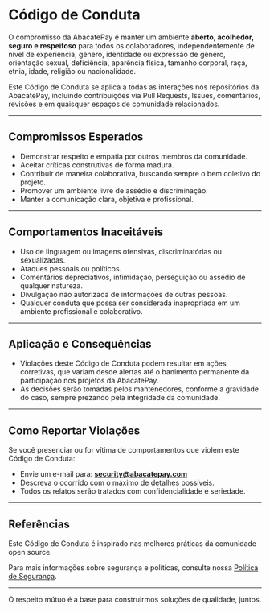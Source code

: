 
# Código de Conduta

O compromisso da AbacatePay é manter um ambiente **aberto, acolhedor, seguro e respeitoso** para todos os colaboradores, independentemente de nível de experiência, gênero, identidade ou expressão de gênero, orientação sexual, deficiência, aparência física, tamanho corporal, raça, etnia, idade, religião ou nacionalidade.

Este Código de Conduta se aplica a todas as interações nos repositórios da AbacatePay, incluindo contribuições via Pull Requests, Issues, comentários, revisões e em quaisquer espaços de comunidade relacionados.

---

## Compromissos Esperados

- Demonstrar respeito e empatia por outros membros da comunidade.
- Aceitar críticas construtivas de forma madura.
- Contribuir de maneira colaborativa, buscando sempre o bem coletivo do projeto.
- Promover um ambiente livre de assédio e discriminação.
- Manter a comunicação clara, objetiva e profissional.

---

## Comportamentos Inaceitáveis

- Uso de linguagem ou imagens ofensivas, discriminatórias ou sexualizadas.
- Ataques pessoais ou políticos.
- Comentários depreciativos, intimidação, perseguição ou assédio de qualquer natureza.
- Divulgação não autorizada de informações de outras pessoas.
- Qualquer conduta que possa ser considerada inapropriada em um ambiente profissional e colaborativo.

---

## Aplicação e Consequências

- Violações deste Código de Conduta podem resultar em ações corretivas, que variam desde alertas até o banimento permanente da participação nos projetos da AbacatePay.
- As decisões serão tomadas pelos mantenedores, conforme a gravidade do caso, sempre prezando pela integridade da comunidade.

---

## Como Reportar Violações

Se você presenciar ou for vítima de comportamentos que violem este Código de Conduta:

- Envie um e-mail para: **security@abacatepay.com**
- Descreva o ocorrido com o máximo de detalhes possíveis.
- Todos os relatos serão tratados com confidencialidade e seriedade.

---

## Referências

Este Código de Conduta é inspirado nas melhores práticas da comunidade open source.

Para mais informações sobre segurança e políticas, consulte nossa [Política de Segurança](/policies/SECURITY_POLICY.md).

---

O respeito mútuo é a base para construirmos soluções de qualidade, juntos.